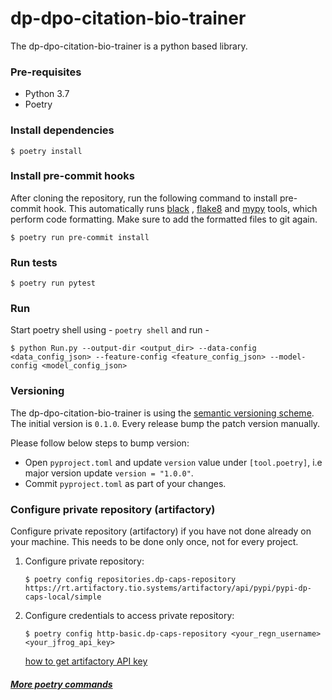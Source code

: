 # dp-dpo-citation-bio-trainer

The dp-dpo-citation-bio-trainer is a python based library. 

### Pre-requisites
- Python 3.7
- Poetry

### Install dependencies
`$ poetry install`

### Install pre-commit hooks
After cloning the repository, run the following command to install pre-commit hook.
This automatically runs [black](https://black.readthedocs.io/en/stable/the_black_code_style.html) , 
[flake8](https://flake8.pycqa.org/en/stable/) and [mypy](https://mypy.readthedocs.io/en/stable/index.html)
tools, which perform code formatting. Make sure to add the formatted files to git again.

`$ poetry run pre-commit install`

### Run tests
`$ poetry run pytest`


### Run

Start poetry shell using - `poetry shell` and run -

`$ python Run.py --output-dir <output_dir> --data-config <data_config_json> --feature-config <feature_config_json> --model-config <model_config_json> `


### Versioning
The dp-dpo-citation-bio-trainer is using the [semantic versioning scheme](https://semver.org/). The initial version is `0.1.0`. 
Every release bump the patch version manually. 

Please follow below steps to bump version: 
- Open `pyproject.toml` and update `version` value under `[tool.poetry]`, i.e major version update `version = "1.0.0"`.
- Commit `pyproject.toml` as part of your changes.

### Configure private repository (artifactory)
Configure private repository (artifactory) if you have not done already on your machine. This needs to be done only 
once, not for every project.

1. Configure private repository:

    `$ poetry config repositories.dp-caps-repository https://rt.artifactory.tio.systems/artifactory/api/pypi/pypi-dp-caps-local/simple`

2. Configure credentials to access private repository:

    `$ poetry config http-basic.dp-caps-repository <your_regn_username> <your_jfrog_api_key>`

    [how to get artifactory API key](https://www.jfrog.com/confluence/display/JFROG/User+Profile#UserProfile-APIKey)
    
##### [More poetry commands](https://python-poetry.org/docs/cli/)
